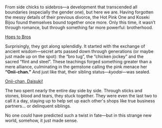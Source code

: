 <!-- title: Onii-chan -->

From side chicks to sidebros—a development that transcended all boundaries (especially the gender one), but here we are. Having forgotten the messy details of their previous divorce, the Hot Pink One and Koseki Bijou found themselves bound together once more. Only this time, it wasn’t through romance, but through something far more powerful: brotherhood.

[Hoes to Bros](#embed:https://www.youtube.com/live/xzAqu4vkY7I?si=eLLiweZ183nhGJCJ&t=2233)

Surprisingly, they got along splendidly. It started with the exchange of ancient wisdom—secret arts passed down through generations (or maybe just made up on the spot): the “bro tug”, the “chicken jockey” and the sacred “flint and steel”. These teachings forged something greater than a mere alliance, culminating in the gemstone calling the pink menace her **“Onii-chan.”** And just like that, their sibling status—*kyodai*—was sealed.

[Onii-chan, Daisuki!](#embed:https://www.youtube.com/live/xzAqu4vkY7I?si=dmzjAvUae0JZXmQS&t=2555)

The two spent nearly the entire day side by side. Through sticks and stones, blood and tears, they stuck together. They were even the last two to call it a day, staying up to help set up each other's shops like true business partners... or delinquent siblings.

No one could have predicted such a twist in fate—but in this strange new world, somehow, it just made sense.